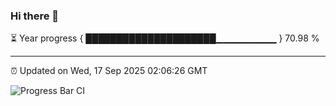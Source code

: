### Hi there 👋

⏳ Year progress { █████████████████████▁▁▁▁▁▁▁▁▁ } 70.98 %

---

⏰ Updated on Wed, 17 Sep 2025 02:06:26 GMT

![Progress Bar CI](https://github.com/IshwaranRudhara/GIT-ACTION/workflows/Progress%20Bar%20CI/badge.svg)
